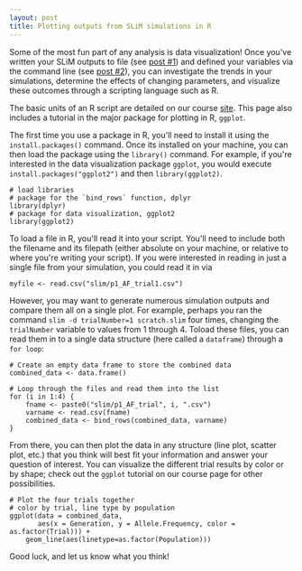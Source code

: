 ```yaml
---
layout: post
title: Plotting outputs from SLiM simulations in R
---
```


Some of the most fun part of any analysis is data visualization! Once you've written your SLiM outputs to file (see [post #1](https://scarioscia.github.io/2024-01-05/writing-SLiM-output)) and defined your variables via the command line (see [post #2](https://scarioscia.github.io/2024-01-07/command-line-SLiM)), you can investigate the trends in your simulations, determine the effects of changing parameters, and visualize these outcomes through a scripting language such as R. 

The basic units of an R script are detailed on our course [site](https://andrew-bortvin.github.io/slimNotes/week-4-assignment.html). This page also includes a tutorial in the major package for plotting in R, `ggplot`. 

The first time you use a package in R, you'll need to install it using the `install.packages()` command. Once its installed on your machine, you can then load the package using the `library()` command. For example, if you're interested in the data visualization package `ggplot`, you would execute `install.packages("ggplot2")` and then `library(ggplot2)`.

```
# load libraries
# package for the `bind_rows` function, dplyr
library(dplyr)
# package for data visualization, ggplot2
library(ggplot2)
```

To load a file in R, you'll read it into your script. You'll need to include both the filename and its filepath (either absolute on your machine, or relative to where you're writing your script). If you were interested in reading in just a single file from your simulation, you could read it in via 
```
myfile <- read.csv("slim/p1_AF_trial1.csv")
```

However, you may want to generate numerous simulation outputs and compare them all on a single plot. For example, perhaps you ran the command `slim -d trialNumber=1 scratch.slim` four times, changing the `trialNumber` variable to values from 1 through 4. Toload these files, you can read them in to a single data structure (here called a `dataframe`) through a `for loop`:

```
# Create an empty data frame to store the combined data
combined_data <- data.frame()

# Loop through the files and read them into the list
for (i in 1:4) {
    fname <- paste0("slim/p1_AF_trial", i, ".csv")
    varname <- read.csv(fname)
    combined_data <- bind_rows(combined_data, varname)
}
```

From there, you can then plot the data in any structure (line plot, scatter plot, etc.) that you think will best fit your information and answer your question of interest. You can visualize the different trial results by color or by shape; check out the `ggplot` tutorial on our course page for other possibilities. 

```
# Plot the four trials together 
# color by trial, line type by population 
ggplot(data = combined_data, 
       aes(x = Generation, y = Allele.Frequency, color = as.factor(Trial))) + 
    geom_line(aes(linetype=as.factor(Population)))
```

Good luck, and let us know what you think! 
